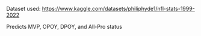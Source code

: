 Dataset used: https://www.kaggle.com/datasets/philiphyde1/nfl-stats-1999-2022

Predicts MVP, OPOY, DPOY, and All-Pro status
